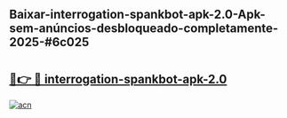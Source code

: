 ## Baixar-interrogation-spankbot-apk-2.0-Apk-sem-anúncios-desbloqueado-completamente-2025-#6c025

# <h2><a href="https://ainizakaria.my?title=interrogation-spankbot-apk-2.0&ref=22M">🔗👉 🔴 interrogation-spankbot-apk-2.0</a></h2>

[![acn](https://github.com/user-attachments/assets/0f9c940e-d8b0-45ae-aac7-cd30a18b3e1c)](https://ainizakaria.my?title=interrogation-spankbot-apk-2.0&ref=22M)

